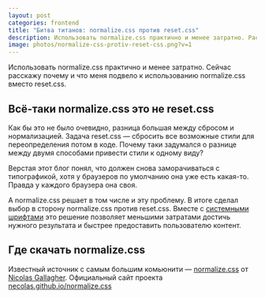 ```yaml
---
layout: post
categories: frontend
title: "Битва титанов: normalize.css против reset.css"
description: Использовать normalize.css практично и менее затратно. Расскажу почему и что подвело к использованию normalize.css вместо reset.css
image: photos/normalize-css-protiv-reset-css.png?v=1
---
```


Использовать normalize.css практично и менее затратно. 
Сейчас расскажу почему и что меня подвело к использованию normalize.css вместо reset.css.

## Всё-таки normalize.css это не reset.css

Как бы это не было очевидно, разница большая между сбросом и нормализацией. 
Задача reset.css &mdash; сбросить все возможные стили для переопределения потом в коде.
Почему таки задумался о разнице между двумя способами привести стили к одному виду?

Верстая этот блог понял, что должен снова заморачиваться с типографикой, хотя у браузеров по умолчанию она уже есть какая-то. 
Правда у каждого браузера она своя. 

А normalize.css решает в том числе и эту проблему.
В итоге сделал выбор в сторону normalize.css против reset.css. 
Вместе с [системными шрифтами](/frontend/most-recent-variant-of-css-system-font-families) это решение позволяет меньшими затратами достичь нужного результата и быстрее предоставить пользователю контент.

## Где скачать normalize.css

Известный источник с самым большим комьюнити &mdash; [normalize.css](https://github.com/necolas/normalize.css/) от [Nicolas Gallagher](https://github.com/necolas).
Официальный сайт проекта [necolas.github.io/normalize.css](https://necolas.github.io/normalize.css/)
